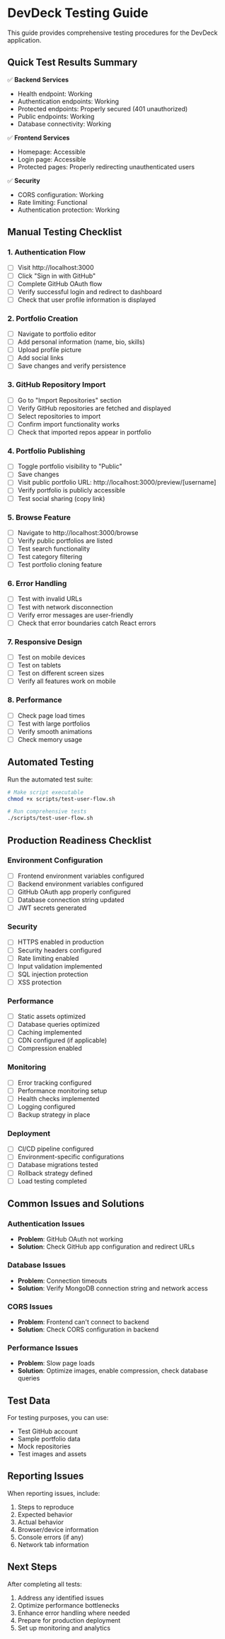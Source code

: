 # DevDeck Testing Guide

This guide provides comprehensive testing procedures for the DevDeck application.

## Quick Test Results Summary

✅ **Backend Services**
- Health endpoint: Working
- Authentication endpoints: Working
- Protected endpoints: Properly secured (401 unauthorized)
- Public endpoints: Working
- Database connectivity: Working

✅ **Frontend Services**
- Homepage: Accessible
- Login page: Accessible
- Protected pages: Properly redirecting unauthenticated users

✅ **Security**
- CORS configuration: Working
- Rate limiting: Functional
- Authentication protection: Working

## Manual Testing Checklist

### 1. Authentication Flow
- [ ] Visit http://localhost:3000
- [ ] Click "Sign in with GitHub"
- [ ] Complete GitHub OAuth flow
- [ ] Verify successful login and redirect to dashboard
- [ ] Check that user profile information is displayed

### 2. Portfolio Creation
- [ ] Navigate to portfolio editor
- [ ] Add personal information (name, bio, skills)
- [ ] Upload profile picture
- [ ] Add social links
- [ ] Save changes and verify persistence

### 3. GitHub Repository Import
- [ ] Go to "Import Repositories" section
- [ ] Verify GitHub repositories are fetched and displayed
- [ ] Select repositories to import
- [ ] Confirm import functionality works
- [ ] Check that imported repos appear in portfolio

### 4. Portfolio Publishing
- [ ] Toggle portfolio visibility to "Public"
- [ ] Save changes
- [ ] Visit public portfolio URL: http://localhost:3000/preview/[username]
- [ ] Verify portfolio is publicly accessible
- [ ] Test social sharing (copy link)

### 5. Browse Feature
- [ ] Navigate to http://localhost:3000/browse
- [ ] Verify public portfolios are listed
- [ ] Test search functionality
- [ ] Test category filtering
- [ ] Test portfolio cloning feature

### 6. Error Handling
- [ ] Test with invalid URLs
- [ ] Test with network disconnection
- [ ] Verify error messages are user-friendly
- [ ] Check that error boundaries catch React errors

### 7. Responsive Design
- [ ] Test on mobile devices
- [ ] Test on tablets
- [ ] Test on different screen sizes
- [ ] Verify all features work on mobile

### 8. Performance
- [ ] Check page load times
- [ ] Test with large portfolios
- [ ] Verify smooth animations
- [ ] Check memory usage

## Automated Testing

Run the automated test suite:

```bash
# Make script executable
chmod +x scripts/test-user-flow.sh

# Run comprehensive tests
./scripts/test-user-flow.sh
```

## Production Readiness Checklist

### Environment Configuration
- [ ] Frontend environment variables configured
- [ ] Backend environment variables configured
- [ ] GitHub OAuth app properly configured
- [ ] Database connection string updated
- [ ] JWT secrets generated

### Security
- [ ] HTTPS enabled in production
- [ ] Security headers configured
- [ ] Rate limiting enabled
- [ ] Input validation implemented
- [ ] SQL injection protection
- [ ] XSS protection

### Performance
- [ ] Static assets optimized
- [ ] Database queries optimized
- [ ] Caching implemented
- [ ] CDN configured (if applicable)
- [ ] Compression enabled

### Monitoring
- [ ] Error tracking configured
- [ ] Performance monitoring setup
- [ ] Health checks implemented
- [ ] Logging configured
- [ ] Backup strategy in place

### Deployment
- [ ] CI/CD pipeline configured
- [ ] Environment-specific configurations
- [ ] Database migrations tested
- [ ] Rollback strategy defined
- [ ] Load testing completed

## Common Issues and Solutions

### Authentication Issues
- **Problem**: GitHub OAuth not working
- **Solution**: Check GitHub app configuration and redirect URLs

### Database Issues
- **Problem**: Connection timeouts
- **Solution**: Verify MongoDB connection string and network access

### CORS Issues
- **Problem**: Frontend can't connect to backend
- **Solution**: Check CORS configuration in backend

### Performance Issues
- **Problem**: Slow page loads
- **Solution**: Optimize images, enable compression, check database queries

## Test Data

For testing purposes, you can use:
- Test GitHub account
- Sample portfolio data
- Mock repositories
- Test images and assets

## Reporting Issues

When reporting issues, include:
1. Steps to reproduce
2. Expected behavior
3. Actual behavior
4. Browser/device information
5. Console errors (if any)
6. Network tab information

## Next Steps

After completing all tests:
1. Address any identified issues
2. Optimize performance bottlenecks
3. Enhance error handling where needed
4. Prepare for production deployment
5. Set up monitoring and analytics